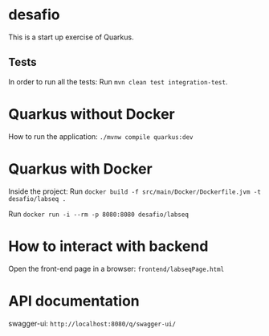 # desafio
This is a start up exercise of Quarkus.

## Tests
In order to run all the tests:
Run `mvn clean test integration-test`.

# Quarkus without Docker
How to run the application:
`./mvnw compile quarkus:dev`

# Quarkus with Docker
Inside the project:
Run `docker build -f src/main/Docker/Dockerfile.jvm -t desafio/labseq .`

Run `docker run -i --rm -p 8080:8080 desafio/labseq`

# How to interact with backend
Open the front-end page in a browser:
`frontend/labseqPage.html`


# API documentation
swagger-ui: `http://localhost:8080/q/swagger-ui/`
